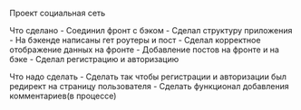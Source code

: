 Проект социальная сеть 

Что сделано
    - Соединил фронт с бэком
    - Сделал структуру приложения 
    - На бэкенде написаны гет роутеры и пост
    - Сделал корректное отображение данных на фронте
    - Добавление постов на фронте и на бэке
    - Сделал регистрацию и авторизацию
     
Что надо сделать
    - Сделать так чтобы регистрации и авторизации был редирект на страницу пользователя
    - Сделать функционал добавления комментариев(в процессе)

